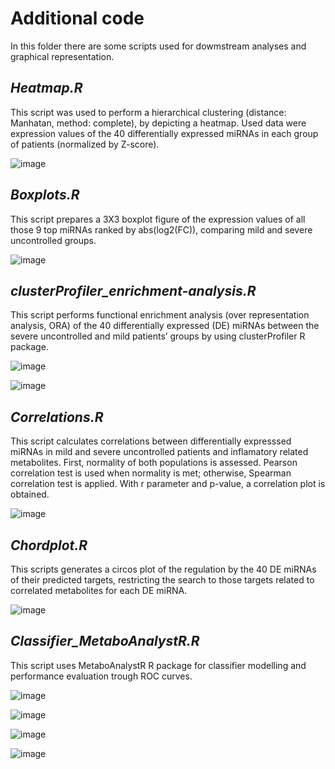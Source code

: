 # Additional code

In this folder there are some scripts used for dowmstream analyses and graphical representation. 

## _Heatmap.R_
This script was used to perform a hierarchical clustering (distance: Manhatan, method: complete), by depicting a heatmap. Used data were expression values of the 40 differentially expressed miRNAs in each group of patients (normalized by Z-score). 

![image](https://user-images.githubusercontent.com/67425702/222125146-7829901e-bcd5-48cc-b6b4-a1a5c0787584.png)

## _Boxplots.R_

This script prepares a 3X3 boxplot figure of the expression values of all those 9 top miRNAs ranked by abs(log2(FC)), comparing mild and severe uncontrolled groups. 

![image](https://github.com/Andrea290799/MicroRNA-profiling-of-severe-uncontrolled-allergic-asthmatic-patients/assets/67425702/a4006a5d-9d2d-4154-8777-e69c73a88139)


## _clusterProfiler_enrichment-analysis.R_

This script performs functional enrichment analysis (over representation analysis, ORA) of the 40 differentially expressed (DE) miRNAs between the severe uncontrolled and mild patients’ groups by using clusterProfiler R package.

![image](https://github.com/Andrea290799/MicroRNA-profiling-of-severe-uncontrolled-allergic-asthmatic-patients/assets/67425702/f0366e67-4fc5-4198-b02a-90c55fb372dc)

![image](https://github.com/Andrea290799/MicroRNA-profiling-of-severe-uncontrolled-allergic-asthmatic-patients/assets/67425702/39bab281-dd80-41fe-8e02-4fe503b03577)


## _Correlations.R_

This script calculates correlations between differentially expresssed miRNAs in mild and severe uncontrolled patients and inflamatory related metabolites. First, normality of both populations is assessed. Pearson correlation test is used when normality is met; otherwise, Spearman correlation test is applied. With r parameter and p-value, a correlation plot is obtained. 

![image](https://user-images.githubusercontent.com/67425702/222125502-d176b2d2-7efd-404e-a974-908a5f8a8656.png)

## _Chordplot.R_

This scripts generates a circos plot of the regulation by the 40 DE miRNAs of their predicted targets, restricting the search to those targets related to correlated metabolites for each DE miRNA. 

![image](https://github.com/Andrea290799/MicroRNA-profiling-of-severe-uncontrolled-allergic-asthmatic-patients/assets/67425702/faed1f9c-4adb-4f34-bf5e-f3a5034dad67)

## _Classifier_MetaboAnalystR.R_

This script uses MetaboAnalystR R package for classifier modelling and performance evaluation trough ROC curves. 

![image](https://github.com/Andrea290799/MicroRNA-profiling-of-severe-uncontrolled-allergic-asthmatic-patients/assets/67425702/12e22db3-54a6-46fb-b09a-ab1ec1da5f13)

![image](https://github.com/Andrea290799/MicroRNA-profiling-of-severe-uncontrolled-allergic-asthmatic-patients/assets/67425702/a0674ff0-6d3f-4fd8-bd23-10279786b899)

![image](https://github.com/Andrea290799/MicroRNA-profiling-of-severe-uncontrolled-allergic-asthmatic-patients/assets/67425702/fbb944aa-70f8-457f-9d42-140cafc90383)

![image](https://github.com/Andrea290799/MicroRNA-profiling-of-severe-uncontrolled-allergic-asthmatic-patients/assets/67425702/7831eef3-0666-422a-81c1-848f8b03b8e1)


